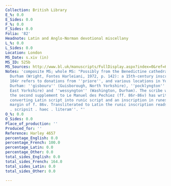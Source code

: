 ```yaml
---
Collection: British Library
E_%: 0.0
E_Sides: 0.0
F_%: 0.0
F_Sides: 0.0
Folia: '82'
Headnote: Latin and Anglo-Norman devotional miscellany
L_%: 0.0
L_Sides: 0.0
Location: London
MS_Date: s.xiv (in)
MS_ID: 525b
MS_Sources: http://www.bl.uk/manuscripts/FullDisplay.aspx?index=0&ref=Harley_MS_4657
Notes: 'composite MS; whole MS: "Possibly from the Benedictine cathedral priory of
  Durham (Wright, Fontes Harleiani, 1972, p. 142): a 15th-century inscription on f.
  104r refers to donations from ''priore'', and various locations in Yorkshire and
  Durham: ''gisbouru'' (Guisborough, North Yorkshire), ''pocklyngton'' (Pocklington,
  East Yorkshire) and ''wessyngton'' (Washington, Durham). The scribe who has copied
  the second supplement to Le Manuel des Pechiez (ff. 86r-86v) has written a key for
  converting Latin script into runic script and an inscription in runes in the lower
  margin of f. 86v. Transliterated to Latin the runic inscription reads: ''nicholas
  . scripsit . haec . literam''. "'
O_%: 0.0
O_Sides: 0.0
Place_of_production: ''
Produced_for: ''
Reference: Harley 4657
percentage_English: 0.0
percentage_French: 100.0
percentage_Latin: 0.0
percentage_Other: 0.0
total_sides_English: 0.0
total_sides_French: 164.0
total_sides_Latin: 0.0
total_sides_Other: 0.0

---
```

